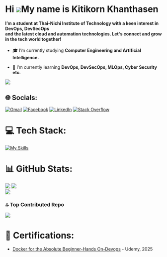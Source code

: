 
Hi ![](https://user-images.githubusercontent.com/18350557/176309783-0785949b-9127-417c-8b55-ab5a4333674e.gif)My name is Kitikorn Khanthasen
===========================================================================================================================================
<h4 align="left">I’m a student at Thai-Nichi Institute of Technology with a keen interest in DevOps, DevSecOps <br>and the latest cloud and automation technologies. Let's connect and grow in the tech world together!</h4>

- 🎓 I’m currently studying **Computer Engineering and Artificial Intelligence.**

- 🌱 I’m currently learning **DevOps, DevSecOps, MLOps, Cyber Security etc.**

[![](https://visitcount.itsvg.in/api?id=FlukeKitikorn&icon=5&color=12)](https://visitcount.itsvg.in)
## 🌐 Socials:
[![Gmail](https://img.shields.io/badge/Gmail-D14836?logo=gmail&logoColor=white)](mailto:kkitikorn.12@gmail.com)
[![Facebook](https://img.shields.io/badge/Facebook-%231877F2.svg?logo=Facebook&logoColor=white)](https://www.facebook.com/foilk.onnut)
[![LinkedIn](https://img.shields.io/badge/LinkedIn-%230077B5.svg?logo=linkedin&logoColor=white)](https://www.linkedin.com/in/kitikorn-khanthasen-426189381)
[![Stack Overflow](https://img.shields.io/badge/-Stackoverflow-FE7A16?logo=stack-overflow&logoColor=white)](https://stackoverflow.com/users/16383388) 

# 💻 Tech Stack:
[![My Skills](https://skillicons.dev/icons?i=md,py,c,cpp,java,go,html,css,js,bootstrap,tailwind,materialui,react,nextjs,nodejs,django,flask,php,express,mysql,postgres,sqlite,redis,git,github,githubactions,gitlab,docker,jenkins,netlify,vercel,kali,ubuntu,anaconda,bash,grafana,kubernetes,postman,selenium,vim,terraform,vite,fastapi,vscode,arduino)](https://skillicons.dev)

# 📊 GitHub Stats:
![](https://github-readme-stats.vercel.app/api?username=FlukeKitikorn&theme=vue-dark&hide_border=true&include_all_commits=false&count_private=true)
![](https://github-readme-streak-stats.herokuapp.com/?user=FlukeKitikorn&theme=vue-dark&hide_border=true)<br/>
![](https://github-readme-stats.vercel.app/api/top-langs/?username=FlukeKitikorn&theme=vue-dark&hide_border=true&include_all_commits=false&count_private=true&layout=compact)

### 🔝 Top Contributed Repo
![](https://github-contributor-stats.vercel.app/api?username=FlukeKitikorn&limit=5&theme=vue-dark&combine_all_yearly_contributions=true)

# 📄 Certifications:
- [Docker for the Absolute Beginner-Hands On-Devops](link-to-certificate) - Udemy, 2025
<!-- Proudly created with GPRM ( https://gprm.itsvg.in ) -->
